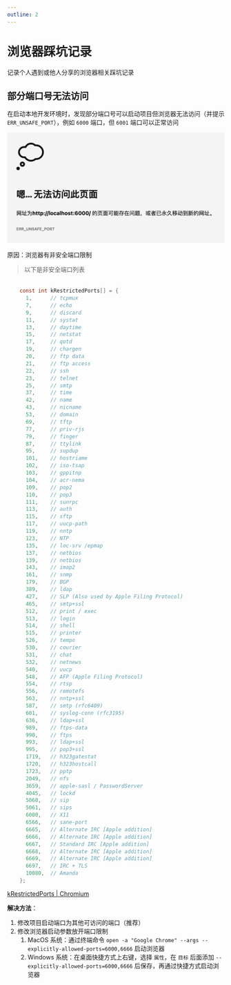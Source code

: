 ```yaml
---
outline: 2
---
```


# 浏览器踩坑记录

记录个人遇到或他人分享的浏览器相关踩坑记录

## 部分端口号无法访问

在启动本地开发环境时，发现部分端口号可以启动项目但浏览器无法访问（并提示 `ERR_UNSAFE_PORT`），例如 `6000` 端口，但 `6001` 端口可以正常访问

![部分端口号无法访问](../err-unsafe-port.Dy_cMXWD.png)

原因：浏览器有非安全端口限制

> 以下是非安全端口列表

```c

    const int kRestrictedPorts[] = {
      1,      // tcpmux
      7,      // echo
      9,      // discard
      11,     // systat
      13,     // daytime
      15,     // netstat
      17,     // qotd
      19,     // chargen
      20,     // ftp data
      21,     // ftp access
      22,     // ssh
      23,     // telnet
      25,     // smtp
      37,     // time
      42,     // name
      43,     // nicname
      53,     // domain
      69,     // tftp
      77,     // priv-rjs
      79,     // finger
      87,     // ttylink
      95,     // supdup
      101,    // hostriame
      102,    // iso-tsap
      103,    // gppitnp
      104,    // acr-nema
      109,    // pop2
      110,    // pop3
      111,    // sunrpc
      113,    // auth
      115,    // sftp
      117,    // uucp-path
      119,    // nntp
      123,    // NTP
      135,    // loc-srv /epmap
      137,    // netbios
      139,    // netbios
      143,    // imap2
      161,    // snmp
      179,    // BGP
      389,    // ldap
      427,    // SLP (Also used by Apple Filing Protocol)
      465,    // smtp+ssl
      512,    // print / exec
      513,    // login
      514,    // shell
      515,    // printer
      526,    // tempo
      530,    // courier
      531,    // chat
      532,    // netnews
      540,    // uucp
      548,    // AFP (Apple Filing Protocol)
      554,    // rtsp
      556,    // remotefs
      563,    // nntp+ssl
      587,    // smtp (rfc6409)
      601,    // syslog-conn (rfc3195)
      636,    // ldap+ssl
      989,    // ftps-data
      990,    // ftps
      993,    // ldap+ssl
      995,    // pop3+ssl
      1719,   // h323gatestat
      1720,   // h323hostcall
      1723,   // pptp
      2049,   // nfs
      3659,   // apple-sasl / PasswordServer
      4045,   // lockd
      5060,   // sip
      5061,   // sips
      6000,   // X11
      6566,   // sane-port
      6665,   // Alternate IRC [Apple addition]
      6666,   // Alternate IRC [Apple addition]
      6667,   // Standard IRC [Apple addition]
      6668,   // Alternate IRC [Apple addition]
      6669,   // Alternate IRC [Apple addition]
      6697,   // IRC + TLS
      10080,  // Amanda
    };
``` 

[kRestrictedPorts | Chromium](https://chromium.googlesource.com/chromium/src.git/+/master/net/base/port_util.cc#22)

**解决方法**：

1.  修改项目启动端口为其他可访问的端口（推荐）
2.  修改浏览器启动参数放开端口限制
    1.  MacOS 系统：通过终端命令 `open -a "Google Chrome" --args --explicitly-allowed-ports=6000,6666` 启动浏览器
    2.  Windows 系统：在桌面快捷方式上右键，选择 `属性`，在 `目标` 后面添加 `--explicitly-allowed-ports=6000,6666` 后保存，再通过快捷方式启动浏览器

